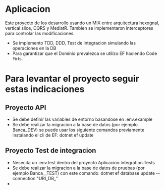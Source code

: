 # Aplicacion
Este proyecto de los desarrollo usando un MIX entre arquitectura hexognal, vertical slice, CQRS y MediatR.
Tambien se implementaron interceptores para controlar las modificaciones.
- Se implemento TDD, DDD, Test de integracion simulando las operaciones en la DB
- Para garantizar que el Dominio prevalezca se utilizo EF haciendo Code Firts.

# Para levantar el proyecto seguir estas indicaciones

## Proyecto API
- Se debe definir las variables de entorno basandose en .env.example
- Se debe realizar la migracion a la base de datos (por ejemplo Banca_DEV) se puede usar los siguiente comandos 
previamente instalando el cli de EF: dotnet ef update


## Proyecto Test de integracion
- Nesecita un .env.test dentro del proyecto Aplicacion.Integration.Tests
- Se debe realizar la migracion a la base de datos de pruebas (por ejemplo Banca__TEST) con este comando: 
dotnet ef database update --connection "URI_DB_"
- 
